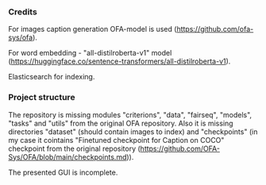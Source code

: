 ### Credits

For images caption generation OFA-model is used (https://github.com/ofa-sys/ofa).

For word embedding - "all-distilroberta-v1" model (https://huggingface.co/sentence-transformers/all-distilroberta-v1).

Elasticsearch for indexing.

### Project structure

The repository is missing modules "criterions", "data", "fairseq", "models", "tasks" and "utils" from the original OFA repository. Also it is missing directories "dataset" (should contain images to index) and "checkpoints" (in my case it cointains "Finetuned checkpoint for Caption on COCO" checkpoint from the original repository (https://github.com/OFA-Sys/OFA/blob/main/checkpoints.md)).

The presented GUI is incomplete.
